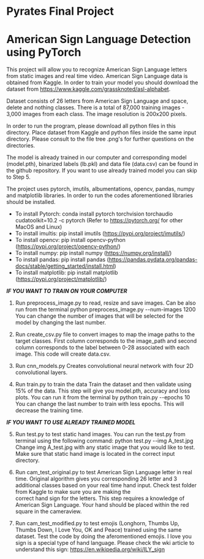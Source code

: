 # Pyrates Final Project

# American Sign Language Detection using PyTorch

This project will allow you to recognize American Sign Language letters from static images and real time video. American Sign Language data is obtained from Kaggle. In order to
train your model you should download the dataset from https://www.kaggle.com/grassknoted/asl-alphabet.

Dataset consists of 26 letters from American Sign Language and space, delete and nothing classes. There is a total of 87,000 training images - 3,000 images from each class. The
image resolution is 200x200 pixels.

In order to run the program, please download all python files in this directory. Place dataset from Kaggle and python files inside the same input directory. Please consult 
to the file tree .png's for further questions on the directories. 

The model is already trained in our computer and corresponding model (model.pth), binarized labels (lb.pkl) and data file (data.csv) can be found in the github repository. If you want to use already trained model you can skip to Step 5.

The project uses pytorch, imutils, albumentations, opencv, pandas, numpy and matplotlib libraries. In order to run the codes aforementioned libraries should be installed.
- To install Pytorch: conda install pytorch torchvision torchaudio cudatoolkit=10.2 -c pytorch (Refer to https://pytorch.org/ for other MacOS and Linux)
- To install imultis: pip install imutils (https://pypi.org/project/imutils/)
- To install opencv: pip install opencv-python (https://pypi.org/project/opencv-python/)
- To install numpy: pip install numpy (https://numpy.org/install/)
- To install pandas: pip install pandas (https://pandas.pydata.org/pandas-docs/stable/getting_started/install.html)
- To install matplotlib: pip install matplotlib (https://pypi.org/project/matplotlib/)


___IF YOU WANT TO TRAIN ON YOUR COMPUTER___

1. Run preprocess_image.py to read, resize and save images.
Can be also run from the terminal python preprocess_image.py --num-images 1200
You can change the number of images that will be selected for the model by changing the last number.

2. Run create_csv.py file to convert images to map the image paths to the target classes.
First column corresponds to the image_path and second column corresponds to the label between 0-28 associated with each image.
This code will create data.csv.

3. Run cnn_models.py
Creates convolutional neural network with four 2D convolutional layers.

4. Run train.py to train the data
Train the dataset and then validate using 15% of the data. This step will give you model.pth, accuracy and loss plots.
You can run it from the terminal by python train.py --epochs 10
You can change the last number to train with less epochs. This will decrease the training time.

___IF YOU WANT TO USE ALREADY TRAINED MODEL___

5. Run test.py to test static hand images.
You can run the test.py from terminal using the following command: python test.py --img A_test.jpg
Change img A_test.jpg with any static image that you would like to test. 
Make sure that static hand image is located in the correct input directory.

6. Run cam_test_original.py to test American Sign Language letter in real time.
Original algorithm gives you corresponding 26 letter and 3 additional classes based on your real time hand input. Check test folder from Kaggle to make sure you are making the  
correct hand sign for the letters. This step requires a knowledge of American Sign Language. Your hand should be placed within the red square in the cameraview.

7. Run cam_test_modified.py to test emojis (Longhorn, Thumbs Up, Thumbs Down, I Love You, OK and Peace) trained using the same dataset.
Test the code by doing the aferomentioned emojis. 
I love you sign is a special type of hand language. Please check the wki article to understand this sign: https://en.wikipedia.org/wiki/ILY_sign

